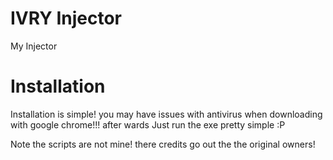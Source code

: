 # IVRY Injector
My Injector

# Installation 
Installation is simple! you may have issues with antivirus when downloading with google chrome!!! after wards Just run the exe pretty simple :P

Note the scripts are not mine! there credits go out the the original owners!
